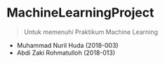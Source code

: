 # MachineLearningProject

>Untuk memenuhi Praktikum Machine Learning

- Muhammad Nuril Huda (2018-003)
- Abdi Zaki Rohmatulloh (2018-013)
